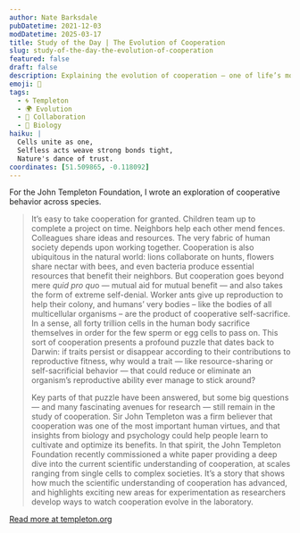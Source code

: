 ```yaml
---
author: Nate Barksdale
pubDatetime: 2021-12-03
modDatetime: 2025-03-17
title: Study of the Day | The Evolution of Cooperation
slug: study-of-the-day-the-evolution-of-cooperation
featured: false
draft: false
description: Explaining the evolution of cooperation — one of life’s most common, complex, and paradoxical phenomena
emoji: 🤝
tags:
  - 🌀 Templeton
  - 🌍 Evolution
  - 🤝 Collaboration
  - 🧬 Biology
haiku: |
  Cells unite as one,  
  Selfless acts weave strong bonds tight,  
  Nature's dance of trust.
coordinates: [51.509865, -0.118092]
---
```


For the John Templeton Foundation, I wrote an exploration of cooperative behavior across species.

> It’s easy to take cooperation for granted. Children team up to complete a project on time. Neighbors help each other mend fences. Colleagues share ideas and resources. The very fabric of human society depends upon working together. Cooperation is also ubiquitous in the natural world: lions collaborate on hunts, flowers share nectar with bees, and even bacteria produce essential resources that benefit their neighbors. But cooperation goes beyond mere *quid pro qu*o — mutual aid for mutual benefit — and also takes the form of extreme self-denial. Worker ants give up reproduction to help their colony, and humans’ very bodies – like the bodies of all multicellular organisms – are the product of cooperative self-sacrifice. In a sense, all forty trillion cells in the human body sacrifice themselves in order for the few sperm or egg cells to pass on. This sort of cooperation presents a profound puzzle that dates back to Darwin: if traits persist or disappear according to their contributions to reproductive fitness, why would a trait — like resource-sharing or self-sacrificial behavior — that could reduce or eliminate an organism’s reproductive ability ever manage to stick around?
>
> Key parts of that puzzle have been answered, but some big questions — and many fascinating avenues for research — still remain in the study of cooperation. Sir John Templeton was a firm believer that cooperation was one of the most important human virtues, and that insights from biology and psychology could help people learn to cultivate and optimize its benefits. In that spirit, the John Templeton Foundation recently commissioned a white paper providing a deep dive into the current scientific understanding of cooperation, at scales ranging from single cells to complex societies. It’s a story that shows how much the scientific understanding of cooperation has advanced, and highlights exciting new areas for experimentation as researchers develop ways to watch cooperation evolve in the laboratory.

[Read more at templeton.org](https://www.templeton.org/news/the-evolution-of-cooperation)
